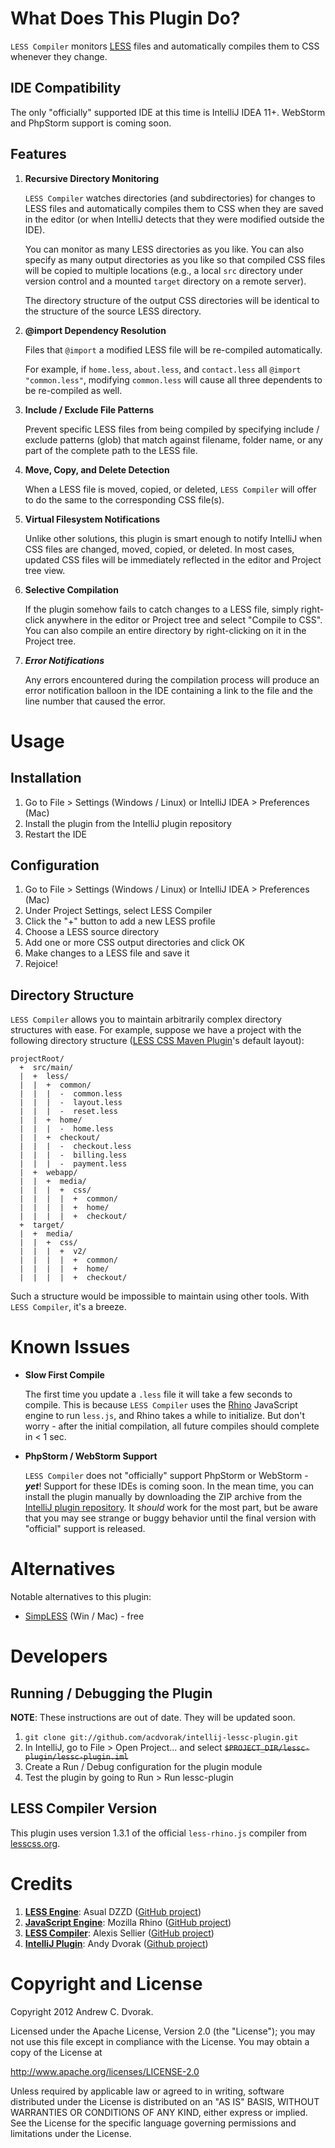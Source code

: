 # What Does This Plugin Do?

```LESS Compiler``` monitors [LESS](http://lesscss.org/) files and automatically compiles them to CSS whenever they change.

## IDE Compatibility

The only "officially" supported IDE at this time is IntelliJ IDEA 11+.  WebStorm and PhpStorm support is coming soon.

## Features

1.  **Recursive Directory Monitoring**

    ```LESS Compiler``` watches directories (and subdirectories) for changes to LESS files and automatically compiles them
    to CSS when they are saved in the editor (or when IntelliJ detects that they were modified outside the IDE).

    You can monitor as many LESS directories as you like.  You can also specify as many output directories as you like
    so that compiled CSS files will be copied to multiple locations (e.g., a local ```src``` directory under version control
    and a mounted ```target``` directory on a remote server).

    The directory structure of the output CSS directories will be identical to the structure of the source LESS directory.

2.  **@import Dependency Resolution**

    Files that ```@import``` a modified LESS file will be re-compiled automatically.

    For example, if ```home.less```, ```about.less```, and ```contact.less``` all ```@import "common.less"```,
    modifying ```common.less``` will cause all three dependents to be re-compiled as well.

3.  **Include / Exclude File Patterns**

    Prevent specific LESS files from being compiled by specifying include / exclude patterns (glob) that match
    against filename, folder name, or any part of the complete path to the LESS file.

4.  **Move, Copy, and Delete Detection**

    When a LESS file is moved, copied, or deleted, ```LESS Compiler``` will offer to do the same to the corresponding CSS file(s).

5.  **Virtual Filesystem Notifications**

    Unlike other solutions, this plugin is smart enough to notify IntelliJ when CSS files are changed, moved, copied, or deleted.
    In most cases, updated CSS files will be immediately reflected in the editor and Project tree view.

6.  **Selective Compilation**

    If the plugin somehow fails to catch changes to a LESS file, simply right-click anywhere in the editor or Project tree
    and select "Compile to CSS".  You can also compile an entire directory by right-clicking on it in the Project tree.

7.  ***Error Notifications***

    Any errors encountered during the compilation process will produce an error notification balloon in the IDE
    containing a link to the file and the line number that caused the error.

# Usage

## Installation

1.  Go to File > Settings (Windows / Linux) or IntelliJ IDEA > Preferences (Mac)
2.  Install the plugin from the IntelliJ plugin repository
3.  Restart the IDE

## Configuration

1.  Go to File > Settings (Windows / Linux) or IntelliJ IDEA > Preferences (Mac)
2.  Under Project Settings, select LESS Compiler
3.  Click the "+" button to add a new LESS profile
4.  Choose a LESS source directory
5.  Add one or more CSS output directories and click OK
6.  Make changes to a LESS file and save it
7.  Rejoice!

## Directory Structure

```LESS Compiler``` allows you to maintain arbitrarily complex directory structures with ease.
For example, suppose we have a project with the following directory structure ([LESS CSS Maven Plugin][lesscss-maven-source]'s default layout):

    projectRoot/
      +  src/main/
      |  +  less/
      |  |  +  common/
      |  |  |  -  common.less
      |  |  |  -  layout.less
      |  |  |  -  reset.less
      |  |  +  home/
      |  |  |  -  home.less
      |  |  +  checkout/
      |  |  |  -  checkout.less
      |  |  |  -  billing.less
      |  |  |  -  payment.less
      |  +  webapp/
      |  |  +  media/
      |  |  |  +  css/
      |  |  |  |  +  common/
      |  |  |  |  +  home/
      |  |  |  |  +  checkout/
      +  target/
      |  +  media/
      |  |  +  css/
      |  |  |  +  v2/
      |  |  |  |  +  common/
      |  |  |  |  +  home/
      |  |  |  |  +  checkout/

Such a structure would be impossible to maintain using other tools.  With ```LESS Compiler```, it's a breeze.

# Known Issues

*   **Slow First Compile**

    The first time you update a ```.less``` file it will take a few seconds to compile.
    This is because ```LESS Compiler``` uses the [Rhino][rhino] JavaScript engine to run ```less.js```, and Rhino
    takes a while to initialize.  But don't worry - after the initial compilation, all future compiles should complete in < 1 sec.

*  **PhpStorm / WebStorm Support**

    ```LESS Compiler``` does not "officially" support PhpStorm or WebStorm - _**yet**_!  Support for these IDEs is coming soon.
    In the mean time, you can install the plugin manually by downloading the ZIP archive from the
    [IntelliJ plugin repository][plugin].  It _should_ work for the most part, but be aware that you may see strange or
    buggy behavior until the final version with "official" support is released.

# Alternatives

Notable alternatives to this plugin:

*  [SimpLESS][simpless] (Win / Mac) - free

# Developers

## Running / Debugging the Plugin

**NOTE**: These instructions are out of date.  They will be updated soon.

1.  ```git clone git://github.com/acdvorak/intellij-lessc-plugin.git```
2.  In IntelliJ, go to File > Open Project... and select ~~```$PROJECT_DIR/lessc-plugin/lessc-plugin.iml```~~
3.  Create a Run / Debug configuration for the plugin module
4.  Test the plugin by going to Run > Run lessc-plugin

## LESS Compiler Version

This plugin uses version 1.3.1 of the official ```less-rhino.js``` compiler from [lesscss.org][lesscss].

# Credits

1.  **[LESS Engine][lesscss-engine]**: Asual DZZD ([GitHub project][lesscss-engine-source])
2.  **[JavaScript Engine][rhino]**: Mozilla Rhino ([GitHub project][rhino-source])
3.  **[LESS Compiler][lesscss]**: Alexis Sellier ([GitHub project][lesscss-source])
4.  **[IntelliJ Plugin][plugin]**: Andy Dvorak ([Github project][plugin-source])

# Copyright and License

Copyright 2012 Andrew C. Dvorak.

Licensed under the Apache License, Version 2.0 (the "License");
you may not use this file except in compliance with the License.
You may obtain a copy of the License at

http://www.apache.org/licenses/LICENSE-2.0

Unless required by applicable law or agreed to in writing, software
distributed under the License is distributed on an "AS IS" BASIS,
WITHOUT WARRANTIES OR CONDITIONS OF ANY KIND, either express or implied.
See the License for the specific language governing permissions and
limitations under the License.

[lesscss]: http://lesscss.org/
[lesscss-source]: https://github.com/cloudhead/less.js
[cloudhead]: http://cloudhead.io/

[lesscss-engine]: http://www.asual.com/lesscss
[lesscss-engine-source]: https://github.com/asual/lesscss-engine

[rhino]: https://developer.mozilla.org/en-US/docs/Rhino
[rhino-source]: https://github.com/mozilla/rhino

[simpless]: http://wearekiss.com/simpless
[lesscss-maven-source]: https://github.com/marceloverdijk/lesscss-maven-plugin

[plugin]: http://plugins.intellij.net/plugin?pr=&pluginId=7059
[plugin-source]: https://github.com/acdvorak/intellij-lessc-plugin
